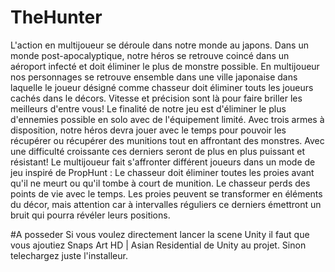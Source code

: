 # TheHunter
 L'action en multijoueur se déroule dans notre monde au japons. Dans un monde post-apocalyptique, notre héros se retrouve coincé dans un aéroport infecté et doit  éliminer le plus de monstre possible.
    En multijoueur nos personnages se retrouve ensemble dans une ville japonaise dans laquelle le joueur désigné comme chasseur doit éliminer touts les joueurs cachés dans le décors.
    Vitesse et précision sont là pour faire briller les meilleurs d'entre vous!
Le finalité de notre jeu est d'éliminer le plus d'ennemies possible en solo avec de l'équipement limité.
    Avec trois armes à disposition, notre héros devra jouer avec le temps pour pouvoir les récupérer ou récupérer des munitions tout en affrontant des monstres. Avec une difficulté croissante ces derniers seront de plus en plus puissant et résistant!
    Le multijoueur fait s'affronter différent joueurs dans un mode de jeu inspiré de PropHunt :
    Le chasseur doit éliminer toutes les proies avant qu'il ne meurt ou qu'il tombe à court de munition. Le chasseur perds des points de vie avec le temps. Les proies peuvent se transformer en éléments du décor, mais attention car à intervalles réguliers ce derniers émettront un bruit qui pourra révéler leurs positions.

#A posseder
Si vous voulez directement lancer la scene Unity il faut que vous ajoutiez Snaps Art HD | Asian Residential de Unity au projet. Sinon telechargez juste l'installeur.